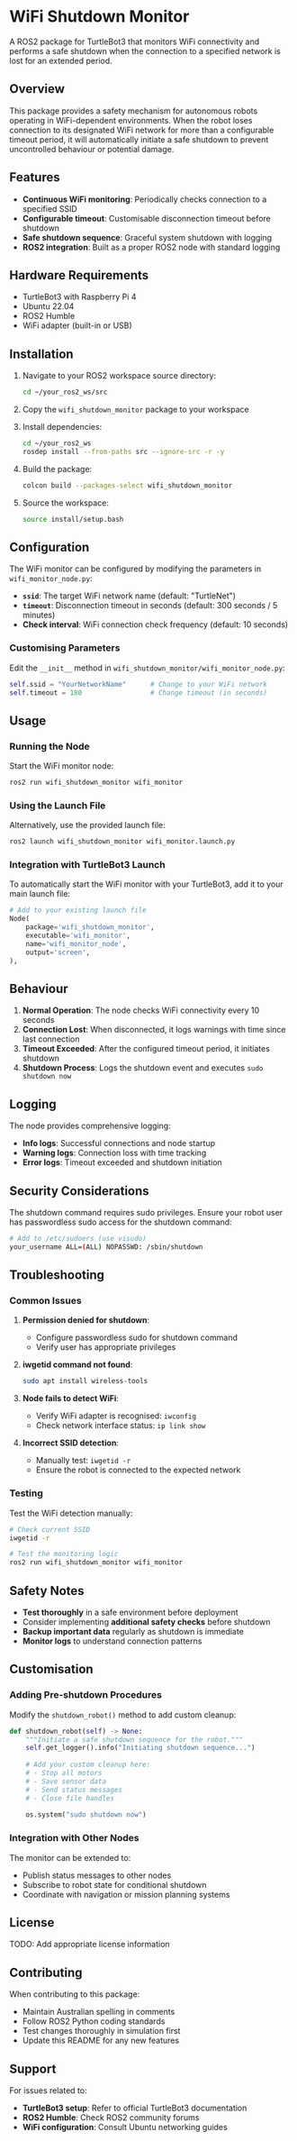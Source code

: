 # WiFi Shutdown Monitor

A ROS2 package for TurtleBot3 that monitors WiFi connectivity and performs a safe shutdown when the connection to a specified network is lost for an extended period.

## Overview

This package provides a safety mechanism for autonomous robots operating in WiFi-dependent environments. When the robot loses connection to its designated WiFi network for more than a configurable timeout period, it will automatically initiate a safe shutdown to prevent uncontrolled behaviour or potential damage.

## Features

- **Continuous WiFi monitoring**: Periodically checks connection to a specified SSID
- **Configurable timeout**: Customisable disconnection timeout before shutdown
- **Safe shutdown sequence**: Graceful system shutdown with logging
- **ROS2 integration**: Built as a proper ROS2 node with standard logging

## Hardware Requirements

- TurtleBot3 with Raspberry Pi 4
- Ubuntu 22.04
- ROS2 Humble
- WiFi adapter (built-in or USB)

## Installation

1. Navigate to your ROS2 workspace source directory:
   ```bash
   cd ~/your_ros2_ws/src
   ```

2. Copy the `wifi_shutdown_monitor` package to your workspace

3. Install dependencies:
   ```bash
   cd ~/your_ros2_ws
   rosdep install --from-paths src --ignore-src -r -y
   ```

4. Build the package:
   ```bash
   colcon build --packages-select wifi_shutdown_monitor
   ```

5. Source the workspace:
   ```bash
   source install/setup.bash
   ```

## Configuration

The WiFi monitor can be configured by modifying the parameters in `wifi_monitor_node.py`:

- **`ssid`**: The target WiFi network name (default: "TurtleNet")
- **`timeout`**: Disconnection timeout in seconds (default: 300 seconds / 5 minutes)
- **Check interval**: WiFi connection check frequency (default: 10 seconds)

### Customising Parameters

Edit the `__init__` method in `wifi_shutdown_monitor/wifi_monitor_node.py`:

```python
self.ssid = "YourNetworkName"      # Change to your WiFi network
self.timeout = 180                 # Change timeout (in seconds)
```

## Usage

### Running the Node

Start the WiFi monitor node:

```bash
ros2 run wifi_shutdown_monitor wifi_monitor
```

### Using the Launch File

Alternatively, use the provided launch file:

```bash
ros2 launch wifi_shutdown_monitor wifi_monitor.launch.py
```

### Integration with TurtleBot3 Launch

To automatically start the WiFi monitor with your TurtleBot3, add it to your main launch file:

```python
# Add to your existing launch file
Node(
    package='wifi_shutdown_monitor',
    executable='wifi_monitor',
    name='wifi_monitor_node',
    output='screen',
),
```

## Behaviour

1. **Normal Operation**: The node checks WiFi connectivity every 10 seconds
2. **Connection Lost**: When disconnected, it logs warnings with time since last connection
3. **Timeout Exceeded**: After the configured timeout period, it initiates shutdown
4. **Shutdown Process**: Logs the shutdown event and executes `sudo shutdown now`

## Logging

The node provides comprehensive logging:

- **Info logs**: Successful connections and node startup
- **Warning logs**: Connection loss with time tracking  
- **Error logs**: Timeout exceeded and shutdown initiation

## Security Considerations

The shutdown command requires sudo privileges. Ensure your robot user has passwordless sudo access for the shutdown command:

```bash
# Add to /etc/sudoers (use visudo)
your_username ALL=(ALL) NOPASSWD: /sbin/shutdown
```

## Troubleshooting

### Common Issues

1. **Permission denied for shutdown**:
   - Configure passwordless sudo for shutdown command
   - Verify user has appropriate privileges

2. **iwgetid command not found**:
   ```bash
   sudo apt install wireless-tools
   ```

3. **Node fails to detect WiFi**:
   - Verify WiFi adapter is recognised: `iwconfig`
   - Check network interface status: `ip link show`

4. **Incorrect SSID detection**:
   - Manually test: `iwgetid -r`
   - Ensure the robot is connected to the expected network

### Testing

Test the WiFi detection manually:
```bash
# Check current SSID
iwgetid -r

# Test the monitoring logic
ros2 run wifi_shutdown_monitor wifi_monitor
```

## Safety Notes

- **Test thoroughly** in a safe environment before deployment
- Consider implementing **additional safety checks** before shutdown
- **Backup important data** regularly as shutdown is immediate
- **Monitor logs** to understand connection patterns

## Customisation

### Adding Pre-shutdown Procedures

Modify the `shutdown_robot()` method to add custom cleanup:

```python
def shutdown_robot(self) -> None:
    """Initiate a safe shutdown sequence for the robot."""
    self.get_logger().info("Initiating shutdown sequence...")
    
    # Add your custom cleanup here:
    # - Stop all motors
    # - Save sensor data
    # - Send status messages
    # - Close file handles
    
    os.system("sudo shutdown now")
```

### Integration with Other Nodes

The monitor can be extended to:
- Publish status messages to other nodes
- Subscribe to robot state for conditional shutdown
- Coordinate with navigation or mission planning systems

## License

TODO: Add appropriate license information

## Contributing

When contributing to this package:
- Maintain Australian spelling in comments
- Follow ROS2 Python coding standards
- Test changes thoroughly in simulation first
- Update this README for any new features

## Support

For issues related to:
- **TurtleBot3 setup**: Refer to official TurtleBot3 documentation
- **ROS2 Humble**: Check ROS2 community forums
- **WiFi configuration**: Consult Ubuntu networking guides